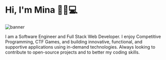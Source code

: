 # Hi, I'm Mina 👋🏼💻

<img src="https://user-images.githubusercontent.com/38506259/87757075-07720e00-c7d8-11ea-9323-e7ecdcc2cd9e.gif" alt="banner">

I am a Software Engineer and Full Stack Web Developer. I enjoy Competitive Programming, CTF Games, and building innovative, functional, and supportive applications using in-demand technologies. Always looking to contribute to open-source projects and to better my coding skills.